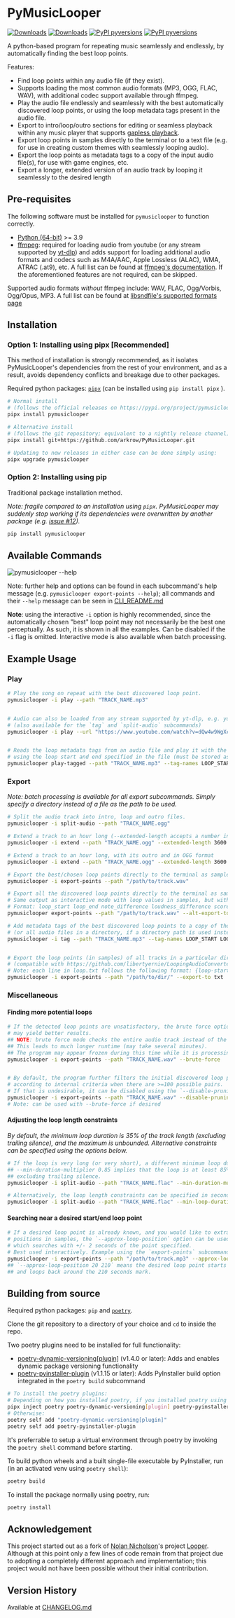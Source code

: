 # PyMusicLooper

[![Downloads](https://static.pepy.tech/badge/pymusiclooper)](https://pepy.tech/project/pymusiclooper)
[![Downloads](https://static.pepy.tech/badge/pymusiclooper/month)](https://pepy.tech/project/pymusiclooper)
[![PyPI pyversions](https://img.shields.io/pypi/v/pymusiclooper.svg)](https://pypi.python.org/pypi/pymusiclooper/)
[![PyPI pyversions](https://img.shields.io/pypi/pyversions/pymusiclooper.svg)](https://pypi.python.org/pypi/pymusiclooper/)

A python-based program for repeating music seamlessly and endlessly, by automatically finding the best loop points.

Features:

- Find loop points within any audio file (if they exist).
- Supports loading the most common audio formats (MP3, OGG, FLAC, WAV), with additional codec support available through ffmpeg.
- Play the audio file endlessly and seamlessly with the best automatically discovered loop points, or using the loop metadata tags present in the audio file.
- Export to intro/loop/outro sections for editing or seamless playback within any music player that supports [gapless playback](https://en.wikipedia.org/wiki/Gapless_playback).
- Export loop points in samples directly to the terminal or to a text file (e.g. for use in creating custom themes with seamlessly looping audio).
- Export the loop points as metadata tags to a copy of the input audio file(s), for use with game engines, etc.
- Export a longer, extended version of an audio track by looping it seamlessly to the desired length

## Pre-requisites

The following software must be installed for `pymusiclooper` to function correctly.

- [Python (64-bit)](https://www.python.org/downloads/) >= 3.9
- [ffmpeg](https://ffmpeg.org/download.html): required for loading audio from youtube (or any stream supported by [yt-dlp](https://github.com/yt-dlp/yt-dlp)) and adds support for loading additional audio formats and codecs such as M4A/AAC, Apple Lossless (ALAC), WMA, ATRAC (.at9), etc. A full list can be found at [ffmpeg's documentation](https://www.ffmpeg.org/general.html#Audio-Codecs). If the aforementioned features are not required, can be skipped.

Supported audio formats *without* ffmpeg include: WAV, FLAC, Ogg/Vorbis, Ogg/Opus, MP3.
A full list can be found at [libsndfile's supported formats page](https://libsndfile.github.io/libsndfile/formats.html)

## Installation

### Option 1: Installing using pipx [Recommended]

This method of installation is strongly recommended, as it isolates PyMusicLooper's dependencies from the rest of your environment,
and as a result, avoids dependency conflicts and breakage due to other packages.

Required python packages: [`pipx`](https://pypa.github.io/pipx/) (can be installed using `pip install pipx` ).

```sh
# Normal install
# (follows the official releases on https://pypi.org/project/pymusiclooper/)
pipx install pymusiclooper

# Alternative install
# (follows the git repository; equivalent to a nightly release channel)
pipx install git+https://github.com/arkrow/PyMusicLooper.git

# Updating to new releases in either case can be done simply using:
pipx upgrade pymusiclooper
```

### Option 2: Installing using pip

Traditional package installation method.

*Note: fragile compared to an installation using `pipx`. PyMusicLooper may suddenly stop working if its dependencies were overwritten by another package (e.g. [issue #12](https://github.com/arkrow/PyMusicLooper/issues/12)).*

```sh
pip install pymusiclooper
```

## Available Commands

![pymusiclooper --help](https://github.com/arkrow/PyMusicLooper/raw/master/img/pymusiclooper.svg)

Note: further help and options can be found in each subcommand's help message (e.g. `pymusiclooper export-points --help`);
all commands and their `--help` message can be seen in [CLI_README.md](https://github.com/arkrow/PyMusicLooper/blob/master/CLI_README.md)

**Note**: using the interactive `-i` option is highly recommended, since the automatically chosen "best" loop point may not necessarily be the best one perceptually. As such, it is shown in all the examples. Can be disabled if the `-i` flag is omitted. Interactive mode is also available when batch processing.

## Example Usage

### Play

```sh
# Play the song on repeat with the best discovered loop point.
pymusiclooper -i play --path "TRACK_NAME.mp3"


# Audio can also be loaded from any stream supported by yt-dlp, e.g. youtube
# (also available for the `tag` and `split-audio` subcommands)
pymusiclooper -i play --url "https://www.youtube.com/watch?v=dQw4w9WgXcQ"


# Reads the loop metadata tags from an audio file and play it with the loop active
# using the loop start and end specified in the file (must be stored as samples)
pymusiclooper play-tagged --path "TRACK_NAME.mp3" --tag-names LOOP_START LOOP_END
```

### Export

*Note: batch processing is available for all export subcommands. Simply specify a directory instead of a file as the path to be used.*

```sh
# Split the audio track into intro, loop and outro files.
pymusiclooper -i split-audio --path "TRACK_NAME.ogg"

# Extend a track to an hour long (--extended-length accepts a number in seconds)
pymusiclooper -i extend --path "TRACK_NAME.ogg" --extended-length 3600

# Extend a track to an hour long, with its outro and in OGG format
pymusiclooper -i extend --path "TRACK_NAME.ogg" --extended-length 3600 --disable-fade-out --format "OGG"

# Export the best/chosen loop points directly to the terminal as sample points
pymusiclooper -i export-points --path "/path/to/track.wav"

# Export all the discovered loop points directly to the terminal as sample points
# Same output as interactive mode with loop values in samples, but without the formatting and pagination
# Format: loop_start loop_end note_difference loudness_difference score
pymusiclooper export-points --path "/path/to/track.wav" --alt-export-top -1

# Add metadata tags of the best discovered loop points to a copy of the input audio file
# (or all audio files in a directory, if a directory path is used instead)
pymusiclooper -i tag --path "TRACK_NAME.mp3" --tag-names LOOP_START LOOP_END


# Export the loop points (in samples) of all tracks in a particular directory to a loops.txt file
# (compatible with https://github.com/libertyernie/LoopingAudioConverter/)
# Note: each line in loop.txt follows the following format: {loop-start} {loop-end} {filename}
pymusiclooper -i export-points --path "/path/to/dir/" --export-to txt
```

### Miscellaneous

#### Finding more potential loops

```sh
# If the detected loop points are unsatisfactory, the brute force option `--brute-force`
# may yield better results.
## NOTE: brute force mode checks the entire audio track instead of the detected beats.
## This leads to much longer runtime (may take several minutes).
## The program may appear frozen during this time while it is processing in the background.
pymusiclooper -i export-points --path "TRACK_NAME.wav" --brute-force


# By default, the program further filters the initial discovered loop points
# according to internal criteria when there are >=100 possible pairs.
# If that is undesirable, it can be disabled using the `--disable-pruning` flag, e.g.
pymusiclooper -i export-points --path "TRACK_NAME.wav" --disable-pruning
# Note: can be used with --brute-force if desired
```

#### Adjusting the loop length constraints

*By default, the minimum loop duration is 35% of the track length (excluding trailing silence), and the maximum is unbounded.
Alternative constraints can be specified using the options below.*

```sh
# If the loop is very long (or very short), a different minimum loop duration can be specified.
## --min-duration-multiplier 0.85 implies that the loop is at least 85% of the track,
## excluding trailing silence.
pymusiclooper -i split-audio --path "TRACK_NAME.flac" --min-duration-multiplier 0.85

# Alternatively, the loop length constraints can be specified in seconds
pymusiclooper -i split-audio --path "TRACK_NAME.flac" --min-loop-duration 120 --max-loop-duration 150
```

#### Searching near a desired start/end loop point

```sh
# If a desired loop point is already known, and you would like to extract the best loop
# positions in samples, the `--approx-loop-position` option can be used,
# which searches with +/- 2 seconds of the point specified.
# Best used interactively. Example using the `export-points` subcommand:
pymusiclooper -i export-points --path "/path/to/track.mp3" --approx-loop-position 20 210
## `--approx-loop-position 20 210` means the desired loop point starts around 20 seconds
## and loops back around the 210 seconds mark.
```

## Building from source

Required python packages: `pip` and [`poetry`](https://python-poetry.org/).

Clone the git repository to a directory of your choice and `cd` to inside the repo.

Two poetry plugins need to be installed for full functionality:

- [poetry-dynamic-versioning[plugin]](https://pypi.org/project/poetry-dynamic-versioning/) (v1.4.0 or later): Adds and enables dynamic package versioning functionality
- [poetry-pyinstaller-plugin](https://pypi.org/project/poetry-pyinstaller-plugin/) (v1.1.15 or later): Adds PyInstaller build option integrated in the `poetry build` subcommand

```bash
# To install the poetry plugins:
# Depending on how you installed poetry, if you installed poetry using pipx
pipx inject poetry poetry-dynamic-versioning[plugin] poetry-pyinstaller-plugin
# Otherwise:
poetry self add "poetry-dynamic-versioning[plugin]"
poetry self add poetry-pyinstaller-plugin
```

It's preferrable to setup a virtual environment through poetry by invoking the `poetry shell` command before starting.

To build python wheels and a built single-file executable by PyInstaller, run (in an activated venv using `poetry shell`):

```sh
poetry build
```

To install the package normally using poetry, run:

```sh
poetry install
```

## Acknowledgement

This project started out as a fork of [Nolan Nicholson](https://github.com/NolanNicholson)'s project [Looper](https://github.com/NolanNicholson/Looper/). Although at this point only a few lines of code remain from that project due to adopting a completely different approach and implementation; this project would not have been possible without their initial contribution.

## Version History

Available at [CHANGELOG.md](CHANGELOG.md)
